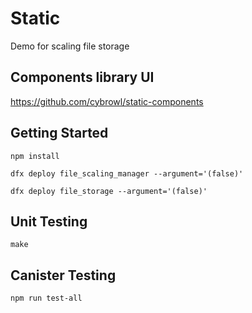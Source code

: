 # Static

Demo for scaling file storage

## Components library UI

https://github.com/cybrowl/static-components

## Getting Started

```
npm install

dfx deploy file_scaling_manager --argument='(false)'

dfx deploy file_storage --argument='(false)'
```

## Unit Testing

```
make
```

## Canister Testing

```
npm run test-all
```
